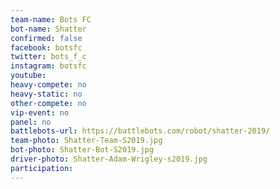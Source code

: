 ```yaml
---
team-name: Bots FC
bot-name: Shatter
confirmed: false
facebook: botsfc
twitter: bots_f_c
instagram: botsfc
youtube:
heavy-compete: no
heavy-static: no
other-compete: no
vip-event: no
panel: no
battlebots-url: https://battlebots.com/robot/shatter-2019/
team-photo: Shatter-Team-S2019.jpg
bot-photo: Shatter-Bot-S2019.jpg
driver-photo: Shatter-Adam-Wrigley-s2019.jpg
participation:
---
```

